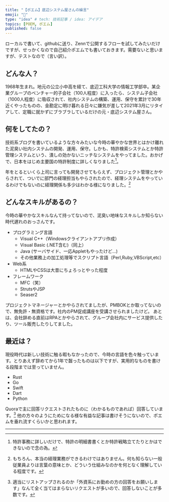 ```yaml
---
title: "【ポエム】底辺システム屋さんの繰言"
emoji: "🔰"
type: "idea" # tech: 技術記事 / idea: アイデア
topics: [POEM, ポエム]
published: false
---
```

ローカルで書いて、githubに送り、Zennで公開するフローを試してみたいだけですが、せっかくなので自己紹介ポエムでも書いておきます。需要ないと思いますが、テストなので（言い訳）。

## どんな人？
1968年生まれ。地元の公立小中高を経て、底辺工科大学の情報工学部卒。某企業グループのベンチャー的子会社（100人程度）に入ったら、システム子会社（1000人程度）に吸収されて、社内システムの構築、運用、保守を累計で30年近くやったものの、金勘定に明け暮れる日々に嫌気が差して2021年3月にリタイアして、定職に就かずにブラブラしているだけの元・底辺システム屋さん。

## 何をしてたの？
技術系ブログを書いているような方々みたいな今時の華やかな世界とはかけ離れた泥臭い社内システムの開発、運用、保守。しかも、特許検索システムとか特許管理システムという、潰しの効かないニッチなシステムをやってました。おかげで、日本をはじめ主要国の特許制度に詳しくなりました[^1]。

年をとるといくら上司に言っても開発させてもらえず、プロジェクト管理とかやらされて、ついでに部門の経理担当もやらされたので、経理システムをやっているわけでもないのに経理関係も多少はわかる様になりました。[^2]

## どんなスキルがあるの？
今時の華やかなスキルなんて持ってないので、泥臭い地味なスキルしか知らない時代遅れのおっさんです。

* プログラミング言語
    * Visual C++（Windowsクライアントアプリ作成）
    * Visual Basic (.NET含む)（同上）
    * Java (サーバサイド、一応Appletもやったけど...)
    * その他業務上の加工処理等でスクリプト言語（Perl,Ruby,VBScript,etc）
* Web系
    * HTMLやCSSは大昔にちょろっとやった程度
* フレームワーク
    * MFC（笑）
    * StrutsやJSP
    * Seaser2

プロジェクトマネージャーとかやらされてましたが、PMBOKとか取ってないので、無免許・無資格です。社内のPM促成講座を受講させられましたけど。
あとは、会社辞める直前はRPAとかやらされて、グループ会社内にサービス提供したり、ツール販売したりしてました。

## 最近は？
現役時代は新しい技術に触る暇もなかったので、今時の言語を色々触っています。とりあえず辞めてから1年で齧ったものは以下ですが、実用的なものを書ける段階までは至っていません。
* Rust
* Go
* Swift
* Dart
* Python

Quoraで主に回答リクエストされたものに（わかるものであれば）回答しています。[^3]
他の方々のようにためになる様な有益な記事は書けそうにないので、ポエムを垂れ流すくらいかと思われます。

------
[^1]:特許事務に詳しいだけで、特許の明細書書くとか特許戦略立てたりとかはできないので念の為。
[^2]:もちろん、本当の経理業務ができるわけではありません。何も知らない一般従業員よりは言葉の意味とか、どういう仕組みなのかを何となく理解している程度です。
[^3]:適当にリストアップされるのか「外資系にお勤めの方の回答をお願いします」なんて全く当てはまらないリクエストが多いので、回答しないことが多数です。